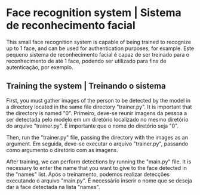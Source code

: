 # Face recognition system | Sistema de reconhecimento facial

This small face recognition system is capable of being trained to recognize up to 1 face, and can be used
for authentication purposes, for example.
Este pequeno sistema de reconhecimento facial é capaz de ser treinado para o reconhecimento de até 1 face,
podendo ser utilizado para fins de autenticação, por exemplo. 

## Training the system | Treinando o sistema
    
First, you must gather images of the person to be detected by the model in a directory located in the same
file directory "trainer.py". It is important that the directory is named "0".
Primeiro, deve-se reunir imagens da pessoa a ser detectada pelo modelo em um diretório localizado no mesmo
diretório do arquivo "trainer.py". É importante que o nome do diretório seja "0".

    
Then, run the "trainer.py" file, passing the directory with the images as an argument.
Em seguida, deve-se executar o arquivo "trainer.py", passando como argumento o diretório com as imagens.

After training, we can perform detections by running the "main.py" file. It is necessary to enter the name
that you want to give to the face detected in the "names" list.
Após o treinamento, podemos realizar detecções executando o arquivo "main.py". É necessário inserir o nome
que se deseja dar à face detectada na lista "names".
